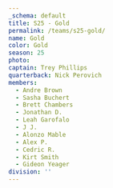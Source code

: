 ```yaml
---
_schema: default
title: S25 - Gold
permalink: /teams/s25-gold/
name: Gold
color: Gold
season: 25
photo:
captain: Trey Phillips
quarterback: Nick Perovich
members:
  - Andre Brown
  - Sasha Buchert
  - Brett Chambers
  - Jonathan D.
  - Leah Garofalo
  - J J.
  - Alonzo Mable
  - Alex P.
  - Cedric R.
  - Kirt Smith
  - Gideon Yeager
division: ''
---
```


